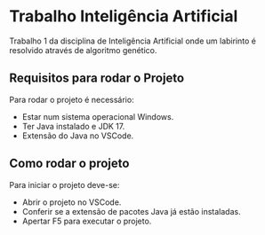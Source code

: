 # Trabalho Inteligência Artificial
Trabalho 1 da disciplina de Inteligência Artificial onde um labirinto é resolvido através de algoritmo genético.

## Requisitos para rodar o Projeto
Para rodar o projeto é necessário: 
* Estar num sistema operacional Windows.
* Ter Java instalado e JDK 17.
* Extensão do Java no VSCode.

## Como rodar o projeto
Para iniciar o projeto deve-se: 
* Abrir o projeto no VSCode.
* Conferir se a extensão de pacotes Java já estão instaladas.
* Apertar F5 para executar o projeto.
